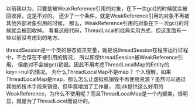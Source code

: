  以前我以为，只要是被WeakReference引用的对象，在下一次gc()的时候就会被回收掉，这是不对的。
 还少了一个条件，就是WeakReference引用的对象不再被其他外部对象引用的时候，
 那么，WeakReference引用的对象在下一次gc()的时候就会被回收掉。
 看看这段代码，ThreadLocal的经典实用方式，但这里面有一些以前没考虑到的地方。

 threadSession是一个类的静态成员变量，就是说threadSession在程序运行过程中，不会存在不被引用的情况，
 所以即使threadSession被WeakReference引用，
 但绝对不会被gc()销毁。因此不用考虑ThreadLocalMap的Entity的key==null的情况。
 为什么ThreadLocalMap不是map？
 个人理解，如果ThreadLocalMap是map，那么怎么让虚拟机销毁不再使用资源？虽然可以通过其他的技术手段来销毁，但毕竟增加了工作量，
 而jdk提供这么好用的WeakReference，为什么不使用呢？而且ThreadLocalMap是一个内部类，很明显，就是为了ThreadLocel而设计的。

